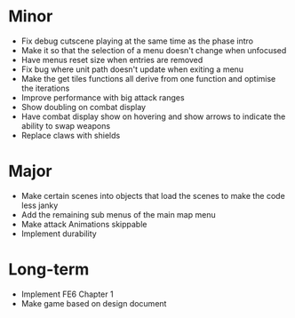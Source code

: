 # Minor
* Fix debug cutscene playing at the same time as the phase intro
* Make it so that the selection of a menu doesn't change when unfocused
* Have menus reset size when entries are removed
* Fix bug where unit path doesn't update when exiting a menu
* Make the get tiles functions all derive from one function and optimise the iterations
* Improve performance with big attack ranges
* Show doubling on combat display
* Have combat display show on hovering and show arrows to indicate the ability to swap weapons
* Replace claws with shields

# Major
* Make certain scenes into objects that load the scenes to make the code less janky
* Add the remaining sub menus of the main map menu
* Make attack Animations skippable
* Implement durability

# Long-term
* Implement FE6 Chapter 1
* Make game based on design document
